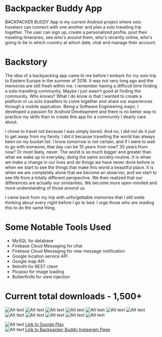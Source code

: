 # Backpacker Buddy App

BACKPACKER BUDDY App is my current Android project where solo travelers can connect with one another and plan a solo traveling trip together. </b>
The user can sign up, create a personalized profile, post their traveling itineraries, see who's around them, who's recently online, who's going to be in which country at which date, chat and manage their account. </b>

# Backstory </b>
The idea of a backpacking app came to me before I embark for my solo trip to Eastern Europe in the summer of 2016. It was not very long ago and the memories are still fresh within me. I remember having a difficult time finding a solo-travelling community. Maybe I just wasn't good at finding the community. Who knows? What I do know is that I wanted to create a platform or us solo travellers to come together and share our experiences through a mobile applcation. Being a Software Engineering major, I developed a passion for Android Development and there is no better way to practice my skills than to create this app for a community I dearly care about.

I chose to travel not because I was simply bored. And no, I did not do it just to get away from my family. I did it because travelling the world has always been on my bucket list. I know tomorrow is not certain, and if I were to wait to go with someone, that day can be 10 years from now? 30 years from now? Or most likely, never. The world is so much bigger and greater than what we wake up to everyday, doing the same society-routine. It is when we make a change in our lives and do things we have never done before is when we start to see the things that make this world a beautiful place. It is when we are completely alone that we become an observer, and we start to see life from a totally different perspective. We then realized that our differences are actually our similarities. We become more open-minded and more understanding of those around us. 

I came back from my trip with unforgettable memories that I still smile thinking about every night before I go to bed. I urge those who are reading this to do the same thing. 

# Some Notable Tools Used </b>
* MySQL for database </b>
* Firebase Cloud Messaging for chat </b>
* Firebase Cloud Messaging for new message notification </b>
* Google location service API </b>
* Google map API </b>
* Retrofit for REST client </b>
* Picasso for image loading </b>
* ButterKnife for view injection </b>

# Current total downloads - 1,500+

![Alt text](http://i.imgur.com/YdwOojE.png)
![Alt text](http://i.imgur.com/4nFlZ5t.png)
![Alt text](http://i.imgur.com/UuF8zdA.png)
![Alt text](http://i.imgur.com/Ftgyhup.png)
![Alt text](http://i.imgur.com/ZZ3Yfsx.png)
![Alt text](http://i.imgur.com/dSb7S4X.png)
![Alt text](http://i.imgur.com/FCVCmh3.png)
![Alt text](http://i.imgur.com/VjAQoBk.png)
![Alt text](http://i.imgur.com/LJpE7Bi.png)
![Alt text](http://i.imgur.com/sKuqpP2.png)
![Alt text](http://i.imgur.com/3vMaxAg.png)
![Alt text](http://i.imgur.com/p0L5oUv.png)

![Alt text](http://i.imgur.com/SQtmBDh.png) [Link to Google Play](https://play.google.com/store/apps/details?id=ravtrix.backpackerbuddy) <br>
![Alt text](http://i.imgur.com/X9xyBYJ.png)  [Link to Backpacker Buddy Instagram Page](https://www.instagram.com/backpackerbuddy/)
